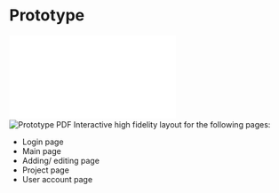 # Prototype

![Prototype PDF](prototype.pdf)  
![Prototype PDF](https://acrobat.adobe.com/id/urn:aaid:sc:VA6C2:b7f0e105-3acc-4fd2-b82a-e58873120bac)
Interactive high fidelity layout for the following pages:
  - Login page
  - Main page
  - Adding/ editing page
  - Project page
  - User account page
